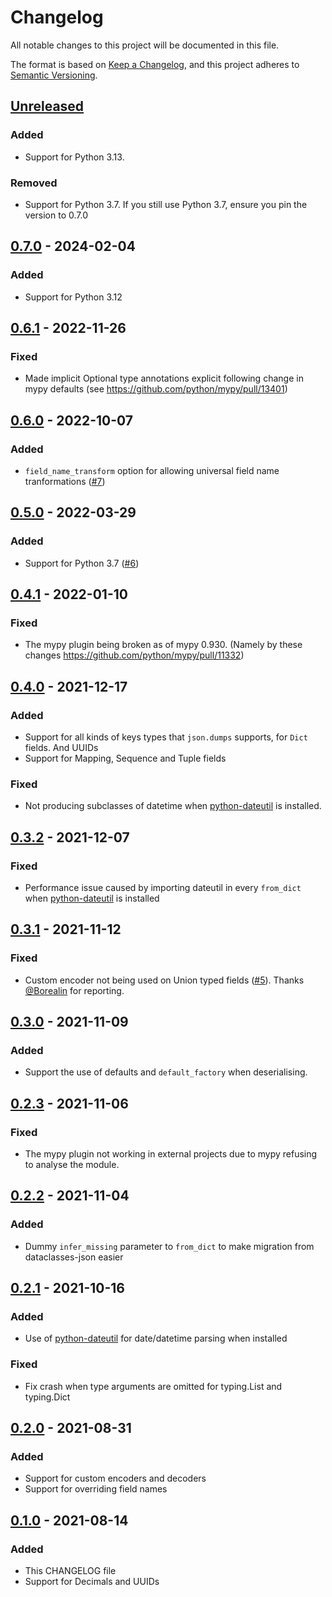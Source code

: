 # Changelog
All notable changes to this project will be documented in this file.

The format is based on [Keep a Changelog](https://keepachangelog.com/en/1.0.0/),
and this project adheres to [Semantic Versioning](https://semver.org/spec/v2.0.0.html).

## [Unreleased]
### Added
- Support for Python 3.13.
### Removed
- Support for Python 3.7. If you still use Python 3.7, ensure you pin the
  version to 0.7.0

## [0.7.0] - 2024-02-04
### Added
- Support for Python 3.12

## [0.6.1] - 2022-11-26
### Fixed
- Made implicit Optional type annotations explicit following change in
  mypy defaults (see <https://github.com/python/mypy/pull/13401>)

## [0.6.0] - 2022-10-07
### Added
- `field_name_transform` option for allowing universal field name
  tranformations ([#7][#7])

## [0.5.0] - 2022-03-29
### Added
- Support for Python 3.7 ([#6][#6])

## [0.4.1] - 2022-01-10
### Fixed
- The mypy plugin being broken as of mypy 0.930.
  (Namely by these changes <https://github.com/python/mypy/pull/11332>)

## [0.4.0] - 2021-12-17
### Added
- Support for all kinds of keys types that `json.dumps` supports, for `Dict`
  fields. And UUIDs
- Support for Mapping, Sequence and Tuple fields
### Fixed
- Not producing subclasses of datetime when [python-dateutil] is installed.

## [0.3.2] - 2021-12-07
### Fixed
- Performance issue caused by importing dateutil in every `from_dict`
  when [python-dateutil] is installed

## [0.3.1] - 2021-11-12
### Fixed
- Custom encoder not being used on Union typed fields ([#5][#5]).
  Thanks [@Borealin][user-Borealin] for reporting.

## [0.3.0] - 2021-11-09
### Added
- Support the use of defaults and `default_factory` when deserialising.

## [0.2.3] - 2021-11-06
### Fixed
- The mypy plugin not working in external projects due to mypy refusing
  to analyse the module.

## [0.2.2] - 2021-11-04
### Added
- Dummy `infer_missing` parameter to `from_dict` to make migration from
  dataclasses-json easier

## [0.2.1] - 2021-10-16
### Added
- Use of [python-dateutil] for date/datetime parsing when installed
### Fixed
- Fix crash when type arguments are omitted for typing.List and typing.Dict

[python-dateutil]: https://github.com/dateutil/dateutil

## [0.2.0] - 2021-08-31
### Added
- Support for custom encoders and decoders
- Support for overriding field names

## [0.1.0] - 2021-08-14
### Added
- This CHANGELOG file
- Support for Decimals and UUIDs

<!-- VERSION LINKS START -->
[Unreleased]: https://github.com/cakemanny/fastclasses-json/compare/v0.7.0...HEAD
[0.7.0]: https://github.com/cakemanny/fastclasses-json/compare/v0.6.1...v0.7.0
[0.6.1]: https://github.com/cakemanny/fastclasses-json/compare/v0.6.0...v0.6.1
[0.6.0]: https://github.com/cakemanny/fastclasses-json/compare/v0.5.0...v0.6.0
[0.5.0]: https://github.com/cakemanny/fastclasses-json/compare/v0.4.1...v0.5.0
[0.4.1]: https://github.com/cakemanny/fastclasses-json/compare/v0.4.0...v0.4.1
[0.4.0]: https://github.com/cakemanny/fastclasses-json/compare/v0.3.2...v0.4.0
[0.3.2]: https://github.com/cakemanny/fastclasses-json/compare/v0.3.1...v0.3.2
[0.3.1]: https://github.com/cakemanny/fastclasses-json/compare/v0.3.0...v0.3.1
[0.3.0]: https://github.com/cakemanny/fastclasses-json/compare/v0.2.3...v0.3.0
[0.2.3]: https://github.com/cakemanny/fastclasses-json/compare/v0.2.2...v0.2.3
[0.2.2]: https://github.com/cakemanny/fastclasses-json/compare/v0.2.1...v0.2.2
[0.2.1]: https://github.com/cakemanny/fastclasses-json/compare/v0.2.0...v0.2.1
[0.2.0]: https://github.com/cakemanny/fastclasses-json/compare/v0.1.0...v0.2.0
[0.1.0]: https://github.com/cakemanny/fastclasses-json/releases/tag/v0.1.0
<!-- VERSION LINKS END -->
[user-Borealin]: https://github.com/Borealin
[#5]: https://github.com/cakemanny/fastclasses-json/issues/5
[#6]: https://github.com/cakemanny/fastclasses-json/issues/6
[#7]: https://github.com/cakemanny/fastclasses-json/issues/7
